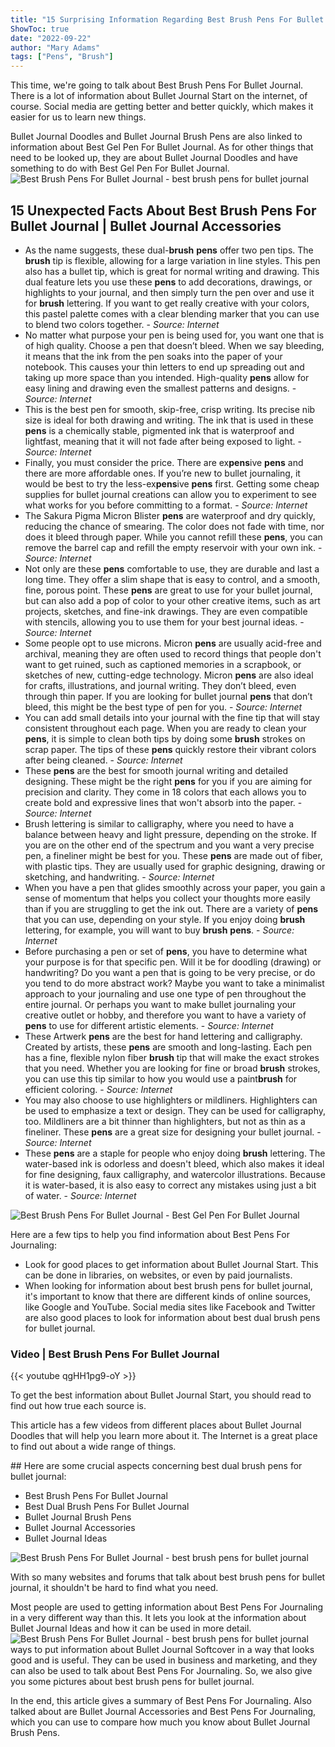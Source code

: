 ```yaml
---
title: "15 Surprising Information Regarding Best Brush Pens For Bullet Journal"
ShowToc: true 
date: "2022-09-22"
author: "Mary Adams" 
tags: ["Pens", "Brush"]
---
```


	
This time, we're going to talk about Best Brush Pens For Bullet Journal. There is a lot of information about Bullet Journal Start on the internet, of course. Social media are getting better and better quickly, which makes it easier for us to learn new things.

Bullet Journal Doodles and Bullet Journal Brush Pens are also linked to information about Best Gel Pen For Bullet Journal. As for other things that need to be looked up, they are about Bullet Journal Doodles and have something to do with Best Gel Pen For Bullet Journal.
<img loading="lazy" src="https://cdn.shopify.com/s/files/1/1201/4358/articles/Lifebywhitney-November-monthly-spread.jpg?v=1573914026" onerror="this.onerror=null;this.src='https://blogger.googleusercontent.com/img/a/AVvXsEhe7F7TRXHtjiKvHb5vS7DmnxvpHiDyoYyYvm1nHB3Qp2_w3BnM6A2eq4v7FYxCC9bfZt3a9vIMtAYEKUiaDQbHMg-ViyGmRIj39MLp0bGFfgfYw1Dc9q_H-T0wiTm3l0Uq42dETrN9eC8aGJ9_IORZsxST1AcLR7np1koOfcc7tnHa4S8Mwz_xD9d0=s16000';" alt="Best Brush Pens For Bullet Journal - best brush pens for bullet journal" >

## 15 Unexpected Facts About Best Brush Pens For Bullet Journal | Bullet Journal Accessories
-   As the name suggests, these dual-**brush** **pens** offer two pen tips. The **brush** tip is flexible, allowing for a large variation in line styles. This pen also has a bullet tip, which is great for normal writing and drawing. This dual feature lets you use these **pens** to add decorations, drawings, or highlights to your journal, and then simply turn the pen over and use it for **brush** lettering. If you want to get really creative with your colors, this pastel palette comes with a clear blending marker that you can use to blend two colors together. - <cite>Source: Internet</cite>
-   No matter what purpose your pen is being used for, you want one that is of high quality. Choose a pen that doesn’t bleed. When we say bleeding, it means that the ink from the pen soaks into the paper of your notebook. This causes your thin letters to end up spreading out and taking up more space than you intended. High-quality **pens** allow for easy lining and drawing even the smallest patterns and designs. - <cite>Source: Internet</cite>
-   This is the best pen for smooth, skip-free, crisp writing. Its precise nib size is ideal for both drawing and writing. The ink that is used in these **pens** is a chemically stable, pigmented ink that is waterproof and lightfast, meaning that it will not fade after being exposed to light. - <cite>Source: Internet</cite>
-   Finally, you must consider the price. There are ex**pens**ive **pens** and there are more affordable ones. If you’re new to bullet journaling, it would be best to try the less-ex**pens**ive **pens** first. Getting some cheap supplies for bullet journal creations can allow you to experiment to see what works for you before committing to a format. - <cite>Source: Internet</cite>
-   The Sakura Pigma Micron Blister **pens** are waterproof and dry quickly, reducing the chance of smearing. The color does not fade with time, nor does it bleed through paper. While you cannot refill these **pens**, you can remove the barrel cap and refill the empty reservoir with your own ink. - <cite>Source: Internet</cite>
-   Not only are these **pens** comfortable to use, they are durable and last a long time. They offer a slim shape that is easy to control, and a smooth, fine, porous point. These **pens** are great to use for your bullet journal, but can also add a pop of color to your other creative items, such as art projects, sketches, and fine-ink drawings. They are even compatible with stencils, allowing you to use them for your best journal ideas. - <cite>Source: Internet</cite>
-   Some people opt to use microns. Micron **pens** are usually acid-free and archival, meaning they are often used to record things that people don't want to get ruined, such as captioned memories in a scrapbook, or sketches of new, cutting-edge technology. Micron **pens** are also ideal for crafts, illustrations, and journal writing. They don’t bleed, even through thin paper. If you are looking for bullet journal **pens** that don’t bleed, this might be the best type of pen for you. - <cite>Source: Internet</cite>
-   You can add small details into your journal with the fine tip that will stay consistent throughout each page. When you are ready to clean your **pens**, it is simple to clean both tips by doing some **brush** strokes on scrap paper. The tips of these **pens** quickly restore their vibrant colors after being cleaned. - <cite>Source: Internet</cite>
-   These **pens** are the best for smooth journal writing and detailed designing. These might be the right **pens** for you if you are aiming for precision and clarity. They come in 18 colors that each allows you to create bold and expressive lines that won't absorb into the paper. - <cite>Source: Internet</cite>
-   Brush lettering is similar to calligraphy, where you need to have a balance between heavy and light pressure, depending on the stroke. If you are on the other end of the spectrum and you want a very precise pen, a fineliner might be best for you. These **pens** are made out of fiber, with plastic tips. They are usually used for graphic designing, drawing or sketching, and handwriting. - <cite>Source: Internet</cite>
-   When you have a pen that glides smoothly across your paper, you gain a sense of momentum that helps you collect your thoughts more easily than if you are struggling to get the ink out. There are a variety of **pens** that you can use, depending on your style. If you enjoy doing **brush** lettering, for example, you will want to buy **brush** **pens**. - <cite>Source: Internet</cite>
-   Before purchasing a pen or set of **pens**, you have to determine what your purpose is for that specific pen. Will it be for doodling (drawing) or handwriting? Do you want a pen that is going to be very precise, or do you tend to do more abstract work? Maybe you want to take a minimalist approach to your journaling and use one type of pen throughout the entire journal. Or perhaps you want to make bullet journaling your creative outlet or hobby, and therefore you want to have a variety of **pens** to use for different artistic elements. - <cite>Source: Internet</cite>
-   These Artwerk **pens** are the best for hand lettering and calligraphy. Created by artists, these **pens** are smooth and long-lasting. Each pen has a fine, flexible nylon fiber **brush** tip that will make the exact strokes that you need. Whether you are looking for fine or broad **brush** strokes, you can use this tip similar to how you would use a paint**brush** for efficient coloring. - <cite>Source: Internet</cite>
-   You may also choose to use highlighters or mildliners. Highlighters can be used to emphasize a text or design. They can be used for calligraphy, too. Mildliners are a bit thinner than highlighters, but not as thin as a fineliner. These **pens** are a great size for designing your bullet journal. - <cite>Source: Internet</cite>
-   These **pens** are a staple for people who enjoy doing **brush** lettering. The water-based ink is odorless and doesn't bleed, which also makes it ideal for fine designing, faux calligraphy, and watercolor illustrations. Because it is water-based, it is also easy to correct any mistakes using just a bit of water. - <cite>Source: Internet</cite>


<img loading="lazy" src="https://cdn.shopify.com/s/files/1/1201/4358/articles/18A3C855-EC4D-428A-BB79-E1747BD16596.JPG?v=1577074758" onerror="this.onerror=null;this.src='https://blogger.googleusercontent.com/img/a/AVvXsEhe7F7TRXHtjiKvHb5vS7DmnxvpHiDyoYyYvm1nHB3Qp2_w3BnM6A2eq4v7FYxCC9bfZt3a9vIMtAYEKUiaDQbHMg-ViyGmRIj39MLp0bGFfgfYw1Dc9q_H-T0wiTm3l0Uq42dETrN9eC8aGJ9_IORZsxST1AcLR7np1koOfcc7tnHa4S8Mwz_xD9d0=s16000';" alt="Best Brush Pens For Bullet Journal - Best Gel Pen For Bullet Journal" >

Here are a few tips to help you find information about Best Pens For Journaling:
- Look for good places to get information about Bullet Journal Start. This can be done in libraries, on websites, or even by paid journalists.
- When looking for information about best brush pens for bullet journal, it's important to know that there are different kinds of online sources, like Google and YouTube. Social media sites like Facebook and Twitter are also good places to look for information about best dual brush pens for bullet journal.

### Video | Best Brush Pens For Bullet Journal
{{< youtube qgHH1pg9-oY >}} 

To get the best information about Bullet Journal Start, you should read to find out how true each source is.

This article has a few videos from different places about Bullet Journal Doodles that will help you learn more about it. The Internet is a great place to find out about a wide range of things.
<script async="async" data-cfasync="false" src="//normallydemandedalter.com/fe63df3c5408708b15d8dc3d9b206b31/invoke.js"></script>
<div id="container-fe63df3c5408708b15d8dc3d9b206b31"></div>
## Here are some crucial aspects concerning best dual brush pens for bullet journal:

- Best Brush Pens For Bullet Journal
- Best Dual Brush Pens For Bullet Journal
- Bullet Journal Brush Pens
- Bullet Journal Accessories
- Bullet Journal Ideas

 <img loading="lazy" src="https://i.etsystatic.com/15524500/r/il/0d8b28/1360018315/il_fullxfull.1360018315_48cu.jpg" onerror="this.onerror=null;this.src='https://blogger.googleusercontent.com/img/a/AVvXsEhe7F7TRXHtjiKvHb5vS7DmnxvpHiDyoYyYvm1nHB3Qp2_w3BnM6A2eq4v7FYxCC9bfZt3a9vIMtAYEKUiaDQbHMg-ViyGmRIj39MLp0bGFfgfYw1Dc9q_H-T0wiTm3l0Uq42dETrN9eC8aGJ9_IORZsxST1AcLR7np1koOfcc7tnHa4S8Mwz_xD9d0=s16000';" alt="Best Brush Pens For Bullet Journal - best brush pens for bullet journal" >

With so many websites and forums that talk about best brush pens for bullet journal, it shouldn't be hard to find what you need.

Most people are used to getting information about Best Pens For Journaling in a very different way than this. It lets you look at the information about Bullet Journal Ideas and how it can be used in more detail.
<img loading="lazy" src="https://slightlysorted.com/wp-content/uploads/2018/01/20.jpg" onerror="this.onerror=null;this.src='https://blogger.googleusercontent.com/img/a/AVvXsEhe7F7TRXHtjiKvHb5vS7DmnxvpHiDyoYyYvm1nHB3Qp2_w3BnM6A2eq4v7FYxCC9bfZt3a9vIMtAYEKUiaDQbHMg-ViyGmRIj39MLp0bGFfgfYw1Dc9q_H-T0wiTm3l0Uq42dETrN9eC8aGJ9_IORZsxST1AcLR7np1koOfcc7tnHa4S8Mwz_xD9d0=s16000';" alt="Best Brush Pens For Bullet Journal - best brush pens for bullet journal" >
ways to put information about Bullet Journal Softcover in a way that looks good and is useful. They can be used in business and marketing, and they can also be used to talk about Best Pens For Journaling. So, we also give you some pictures about best brush pens for bullet journal.

In the end, this article gives a summary of Best Pens For Journaling. Also talked about are Bullet Journal Accessories and Best Pens For Journaling, which you can use to compare how much you know about Bullet Journal Brush Pens.
	
	
	
	

